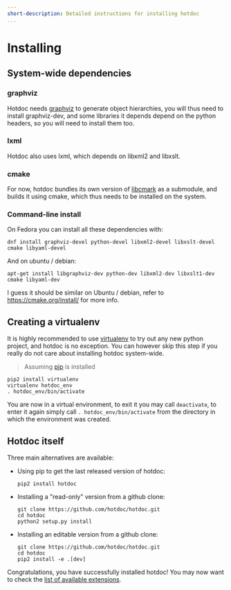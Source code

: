 ```yaml
---
short-description: Detailed instructions for installing hotdoc
...
```


# Installing

## System-wide dependencies

### graphviz

Hotdoc needs [graphviz](http://www.graphviz.org/) to generate object hierarchies, you will thus need to install graphviz-dev, and some libraries it depends depend on the python headers, so you will need to install them too.

### lxml

Hotdoc also uses lxml, which depends on libxml2 and libxslt.

### cmake

For now, hotdoc bundles its own version of [libcmark](https://github.com/jgm/cmark) as a submodule, and builds it using cmake, which thus needs to be installed on the system.

### Command-line install

On Fedora you can install all these dependencies with:

```
dnf install graphviz-devel python-devel libxml2-devel libxslt-devel cmake libyaml-devel
```

And on ubuntu / debian:

```
apt-get install libgraphviz-dev python-dev libxml2-dev libxslt1-dev cmake libyaml-dev
```

I guess it should be similar on Ubuntu / debian, refer to <https://cmake.org/install/> for more info.

## Creating a virtualenv

It is highly recommended to use [virtualenv](https://virtualenv.readthedocs.org/en/latest/) to try out any new python project, and hotdoc is no exception. You can however skip this step if you really do not
care about installing hotdoc system-wide.

> Assuming [pip](https://pip.pypa.io/en/stable/) is installed

```
pip2 install virtualenv
virtualenv hotdoc_env
. hotdoc_env/bin/activate
```

You are now in a virtual environment, to exit it you may call `deactivate`, to enter it again simply call `. hotdoc_env/bin/activate` from the directory in which the environment was created.

## Hotdoc itself

Three main alternatives are available:

* Using pip to get the last released version of hotdoc:
  ```
  pip2 install hotdoc
  ```

* Installing a "read-only" version from a github clone:
  ```
  git clone https://github.com/hotdoc/hotdoc.git
  cd hotdoc
  python2 setup.py install
  ```

* Installing an editable version from a github clone:
  ```
  git clone https://github.com/hotdoc/hotdoc.git
  cd hotdoc
  pip2 install -e .[dev]
  ```

Congratulations, you have successfully installed hotdoc! You may now want to check the [list of available extensions](https://github.com/hotdoc).
